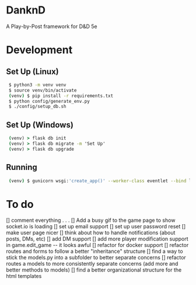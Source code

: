 # DanknD
A Play-by-Post framework for D&amp;D 5e


# Development
## Set Up (Linux)
```bash
 $ python3 -m venv venv
 $ source venv/bin/activate
 (venv) $ pip install -r requirements.txt
 $ python config/generate_env.py
 $ ./config/setup_db.sh
```

## Set Up (Windows)

```cmd
 (venv) > flask db init
 (venv) > flask db migrate -m 'Set Up'
 (venv) > flask db upgrade
```

## Running

```bash
 (venv) $ gunicorn wsgi:'create_app()' --worker-class eventlet --bind localhost:8000
```

# To do
 [] comment everything . . .
 [] Add a busy gif to the game page to show socket.io is loading
 [] set up email support
 [] set up user password reset
 [] make user page nicer
 [] think about how to handle notifications (about posts, DMs, etc)
 [] add DM support
 [] add more player modification support in game.edit_game -- it looks awful
 [] refactor for docker support
 [] refactor routes and forms to follow a better "inheritance" structure
 [] find a way to stick the models.py into a subfolder to better separate concerns
 [] refactor routes a models to more consistently separate concerns (add more and better methods to models)
 [] find a better organizational structure for the html templates
